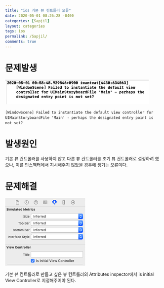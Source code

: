 ```yaml
---
title: "ios 기본 뷰 컨트롤러 오류"
date: 2020-05-01 08:26:28 -0400
categories: [Sapjil]
layout: categories
tags: ios
permalink: /Sapjil/
comments: true
---
```


# 문제발생
![problem](/img/2020-05-01-1.png)

`[WindowScene] Failed to instantiate the default view controller for UIMainStoryboardFile 'Main' - perhaps the designated entry point is not set?`

# 발생원인
기본 뷰 컨트롤러를 사용하지 않고 다른 뷰 컨트롤러를 초기 뷰 컨트롤러로 설정하려 했으나, 이를 인스펙터에서 지시해주지 않았을 경우에 생기는 오류이다. 

# 문제해결
![solve](/img/2020-05-01-2.png)

기본 뷰 컨트롤러로 만들고 싶은 뷰 컨트롤러의 Attributes inspector에서 is initial View Controller로 지정해주어야 된다.
